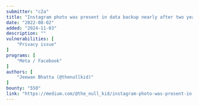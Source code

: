 ```yaml
---
submitter: "c2a"
title: "Instagram photo was present in data backup nearly after two years being deleted."
date: "2022-08-02"
added: "2024-11-03"
description: ""
vulnerabilities: [
    "Privacy issue"
]
programs: [
    "Meta / Facebook"
]
authors: [
    "Jeewan Bhatta (@thenullkid)"
]
bounty: "550"
link: "https://medium.com/@the_null_kid/instagram-photo-was-present-in-data-backup-nearly-after-two-years-being-deleted-f0e4d6e108"
---
```





